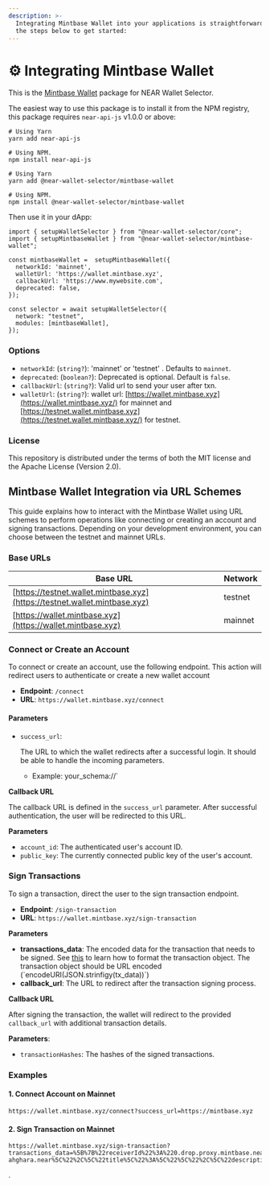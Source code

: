 ```yaml
---
description: >-
  Integrating Mintbase Wallet into your applications is straightforward. Follow
  the steps below to get started:
---
```


# ⚙️ Integrating Mintbase Wallet

This is the [Mintbase Wallet](https://wallet.mintbase.xyz/) package for NEAR Wallet Selector.

The easiest way to use this package is to install it from the NPM registry, this package requires `near-api-js` v1.0.0 or above:

```
# Using Yarn
yarn add near-api-js

# Using NPM.
npm install near-api-js
```

```
# Using Yarn
yarn add @near-wallet-selector/mintbase-wallet

# Using NPM.
npm install @near-wallet-selector/mintbase-wallet
```

Then use it in your dApp:

```
import { setupWalletSelector } from "@near-wallet-selector/core";
import { setupMintbaseWallet } from "@near-wallet-selector/mintbase-wallet";

const mintbaseWallet =  setupMintbaseWallet({
  networkId: 'mainnet',
  walletUrl: 'https://wallet.mintbase.xyz',
  callbackUrl: 'https://www.mywebsite.com',
  deprecated: false,
});

const selector = await setupWalletSelector({
  network: "testnet",
  modules: [mintbaseWallet],
});
```

### Options

* `networkId`: (`string?`): 'mainnet' or 'testnet' . Defaults to `mainnet`.
* `deprecated`: (`boolean?`): Deprecated is optional. Default is `false`.
* `callbackUrl`: (`string?`): Valid url to send your user after txn.
* `walletUrl`: (`string?`): wallet url: [https://wallet.mintbase.xyz](https://wallet.mintbase.xyz/) for mainnet and [https://testnet.wallet.mintbase.xyz](https://testnet.wallet.mintbase.xyz/) for testnet.

### License

This repository is distributed under the terms of both the MIT license and the Apache License (Version 2.0).

## Mintbase Wallet Integration via URL Schemes

This guide explains how to interact with the Mintbase Wallet using URL schemes to perform operations like connecting or creating an account and signing transactions. Depending on your development environment, you can choose between the testnet and mainnet URLs.

### Base URLs

| Base URL                                                                   | Network |
| -------------------------------------------------------------------------- | ------- |
| [https://testnet.wallet.mintbase.xyz](https://testnet.wallet.mintbase.xyz) | testnet |
| [https://wallet.mintbase.xyz](https://wallet.mintbase.xyz)                 | mainnet |

### Connect or Create an Account

To connect or create an account, use the following endpoint. This action will redirect users to authenticate or create a new wallet account

* **Endpoint**: `/connect`
* **URL**: `https://wallet.mintbase.xyz/connect`

#### Parameters

*   `success_url`:&#x20;

    The URL to which the wallet redirects after a successful login. It should be able to handle the incoming parameters.

    * Example: your\_schema://\`

**Callback URL**

The callback URL is defined in the `success_url` parameter. After successful authentication, the user will be redirected to this URL.

**Parameters**

* `account_id`: The authenticated user's account ID.
* `public_key`: The currently connected public key of the user's account.&#x20;

### Sign Transactions

To sign a transaction, direct the user to the sign transaction endpoint.

* **Endpoint**: `/sign-transaction`
* **URL**: `https://wallet.mintbase.xyz/sign-transaction`

**Parameters**

* **transactions\_data**: The encoded data for the transaction that needs to be signed. See [this](https://github.com/near/wallet-selector/blob/main/packages/core/docs/api/transactions.md) to learn how to format the transaction object. The transaction object should be URL encoded (\`encodeURI(JSON.strinfigy(tx\_data))\`)&#x20;
* **callback\_url**: The URL to redirect after the transaction signing process.

**Callback URL**

After signing the transaction, the wallet will redirect to the provided `callback_url` with additional transaction details.

**Parameters**:

* `transactionHashes`: The hashes of the signed transactions.

### Examples

#### 1. **Connect Account on Mainnet**

```
https://wallet.mintbase.xyz/connect?success_url=https://mintbase.xyz
```

#### 2. **Sign Transaction on Mainnet**

```
https://wallet.mintbase.xyz/sign-transaction?transactions_data=%5B%7B%22receiverId%22%3A%220.drop.proxy.mintbase.near%22%2C%22actions%22%3A%5B%7B%22type%22%3A%22FunctionCall%22%2C%22params%22%3A%7B%22methodName%22%3A%22mint%22%2C%22args%22%3A%7B%22metadata%22%3A%22%7B%5C%22media%5C%22%3A%5C%22C6iWEOxKqUHJ2eAr5_3i0jyiYPLCcpUdoxRvM38xViM%5C%22%2C%5C%22creatorAddress%5C%22%3A%5C%22aurora-ahghara.near%5C%22%2C%5C%22title%5C%22%3A%5C%22%5C%22%2C%5C%22description%5C%22%3A%5C%22%5C%22%7D%22%2C%22nft_contract_id%22%3A%22drops.mintbase1.near%22%7D%2C%22gas%22%3A%22200000000000000%22%2C%22deposit%22%3A%2213500000000000000000000%22%7D%7D%5D%7D%5D&callback_url=https://mintbase.xyz
```

.
